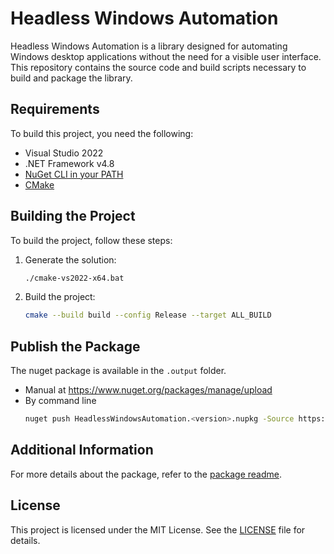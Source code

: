 # Headless Windows Automation

Headless Windows Automation is a library designed for automating Windows desktop applications without the need for a visible user interface. This repository contains the source code and build scripts necessary to build and package the library.

## Requirements

To build this project, you need the following:

- Visual Studio 2022
- .NET Framework v4.8
- [NuGet CLI in your PATH](https://www.nuget.org/downloads)
- [CMake](https://cmake.org/download/)

## Building the Project

To build the project, follow these steps:

1. Generate the solution:
    ```sh
    ./cmake-vs2022-x64.bat
    ```
2. Build the project:
    ```sh
    cmake --build build --config Release --target ALL_BUILD
    ```

## Publish the Package

The nuget package is available in the `.output` folder.
- Manual at https://www.nuget.org/packages/manage/upload
- By command line
  ```sh
  nuget push HeadlessWindowsAutomation.<version>.nupkg -Source https://api.nuget.org/v3/index.json -ApiKey <your-api-key>
  ```

## Additional Information

For more details about the package, refer to the [package readme](package/readme.md).

## License

This project is licensed under the MIT License. See the [LICENSE](LICENSE) file for details.